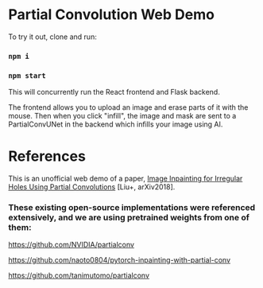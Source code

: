 # Partial Convolution Web Demo

To try it out, clone and run:

### `npm i`
### `npm start`

This will concurrently run the React frontend and Flask backend.

The frontend allows you to upload an image and erase parts of it with the mouse.
Then when you click "infill", the image and mask are sent to a PartialConvUNet in the
backend which infills your image using AI.

# References

This is an unofficial web demo of a paper, [Image Inpainting for Irregular Holes Using Partial Convolutions](https://arxiv.org/abs/1804.07723) [Liu+, arXiv2018].

### These existing open-source implementations were referenced extensively, and we are using pretrained weights from one of them:

[](https://github.com/NVIDIA/partialconv)https://github.com/NVIDIA/partialconv

[](https://github.com/naoto0804/pytorch-inpainting-with-partial-conv)https://github.com/naoto0804/pytorch-inpainting-with-partial-conv

[](https://github.com/tanimutomo/partialconv)https://github.com/tanimutomo/partialconv
